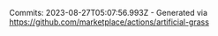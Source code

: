 Commits: 2023-08-27T05:07:56.993Z - Generated via https://github.com/marketplace/actions/artificial-grass
<br>
